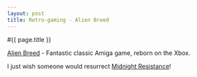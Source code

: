```yaml
---
layout: post
title: Retro-gaming - Alien Breed
---
```


#{{ page.title }}

[Alien Breed][AB] - Fantastic classic Amiga game, reborn on the Xbox.

I just wish someone would resurrect [Midnight Resistance][MR]!

[AB]: http://arstechnica.com/gaming/reviews/2009/12/alien-breed-evolution-brings-back-classic-amiga-game.ars
[MR]: http://en.wikipedia.org/wiki/Midnight_Resistance